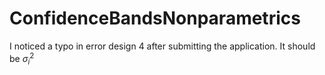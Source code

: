 # ConfidenceBandsNonparametrics

I noticed a typo in error design 4 after submitting the application. It should be $\sigma_i^2$
